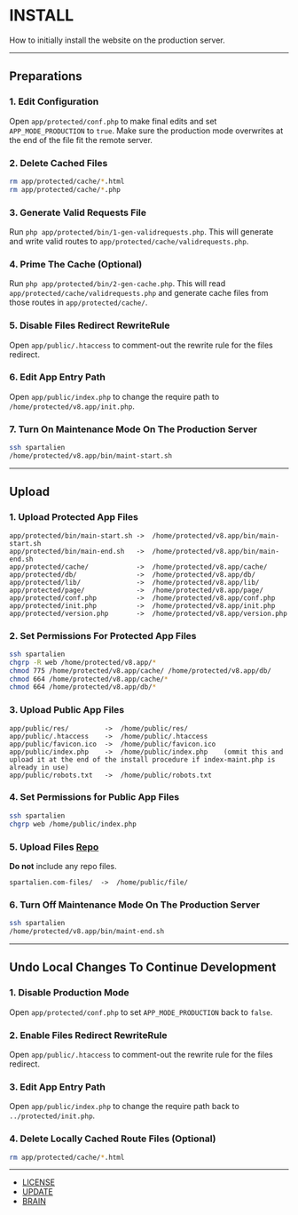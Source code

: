 # INSTALL

How to initially install the website on the production server.

---

## Preparations

### 1. Edit Configuration

Open `app/protected/conf.php` to make final edits and set `APP_MODE_PRODUCTION` to `true`. Make sure the production mode overwrites at the end of the file fit the remote server.

### 2. Delete Cached Files

```sh
rm app/protected/cache/*.html
rm app/protected/cache/*.php
```

### 3. Generate Valid Requests File

Run `php app/protected/bin/1-gen-validrequests.php`. This will generate and write valid routes to `app/protected/cache/validrequests.php`.

### 4. Prime The Cache (Optional)

Run `php app/protected/bin/2-gen-cache.php`. This will read `app/protected/cache/validrequests.php` and generate cache files from those routes in `app/protected/cache/`.

### 5. Disable Files Redirect RewriteRule

Open `app/public/.htaccess` to comment-out the rewrite rule for the files redirect.

### 6. Edit App Entry Path

Open `app/public/index.php` to change the require path to `/home/protected/v8.app/init.php`.

### 7. Turn On Maintenance Mode On The Production Server

```sh
ssh spartalien
/home/protected/v8.app/bin/maint-start.sh
```

---

## Upload

### 1. Upload Protected App Files

```text
app/protected/bin/main-start.sh ->  /home/protected/v8.app/bin/main-start.sh
app/protected/bin/main-end.sh   ->  /home/protected/v8.app/bin/main-end.sh
app/protected/cache/            ->  /home/protected/v8.app/cache/
app/protected/db/               ->  /home/protected/v8.app/db/
app/protected/lib/              ->  /home/protected/v8.app/lib/
app/protected/page/             ->  /home/protected/v8.app/page/
app/protected/conf.php          ->  /home/protected/v8.app/conf.php
app/protected/init.php          ->  /home/protected/v8.app/init.php
app/protected/version.php       ->  /home/protected/v8.app/version.php
```

### 2. Set Permissions For Protected App Files

```sh
ssh spartalien
chgrp -R web /home/protected/v8.app/*
chmod 775 /home/protected/v8.app/cache/ /home/protected/v8.app/db/
chmod 664 /home/protected/v8.app/cache/*
chmod 664 /home/protected/v8.app/db/*
```

### 3. Upload Public App Files

```text
app/public/res/         ->  /home/public/res/
app/public/.htaccess    ->  /home/public/.htaccess
app/public/favicon.ico  ->  /home/public/favicon.ico
app/public/index.php    ->  /home/public/index.php    (ommit this and upload it at the end of the install procedure if index-maint.php is already in use)
app/public/robots.txt   ->  /home/public/robots.txt
```

### 4. Set Permissions for Public App Files

```sh
ssh spartalien
chgrp web /home/public/index.php
```

### 5. Upload Files [Repo](https://github.com/etrusci-org/spartalien.com-files)

**Do not** include any repo files.

```text
spartalien.com-files/  ->  /home/public/file/
```

### 6. Turn Off Maintenance Mode On The Production Server

```sh
ssh spartalien
/home/protected/v8.app/bin/maint-end.sh
```

---

## Undo Local Changes To Continue Development

### 1. Disable Production Mode

Open `app/protected/conf.php` to set `APP_MODE_PRODUCTION` back to `false`.

### 2. Enable Files Redirect RewriteRule

Open `app/public/.htaccess` to comment-out the rewrite rule for the files redirect.

### 3. Edit App Entry Path

Open `app/public/index.php` to change the require path back to `../protected/init.php`.

### 4. Delete Locally Cached Route Files (Optional)

```sh
rm app/protected/cache/*.html
```

---

- [LICENSE](LICENSE.md)
- [UPDATE](UPDATE.md)
- [BRAIN](BRAIN.md)
